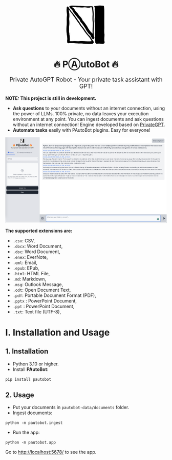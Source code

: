 <p align="center">
  <img alt="PAutoBot" style="width: 128px; max-width: 100%; height: auto;" src="./docs/pautobot.png"/>
  <h1 align="center">🔥 PⒶutoBot 🔥</h1>
  <p align="center" style="font-size:18px">Private AutoGPT Robot - Your private task assistant with GPT!</p>
</p>

**NOTE: This project is still in development.**

- **Ask questions** to your documents without an internet connection, using the power of LLMs. 100% private, no data leaves your execution environment at any point. You can ingest documents and ask questions without an internet connection! Engine developed based on [PrivateGPT](https://github.com/imartinez/privateGPT).
- **Automate tasks** easily with PAutoBot plugins. Easy for everyone!

![PAutoBot](./docs/screenshot.png)

**The supported extensions are:**

- `.csv`: CSV,
- `.docx`: Word Document,
- `.doc`: Word Document,
- `.enex`: EverNote,
- `.eml`: Email,
- `.epub`: EPub,
- `.html`: HTML File,
- `.md`: Markdown,
- `.msg`: Outlook Message,
- `.odt`: Open Document Text,
- `.pdf`: Portable Document Format (PDF),
- `.pptx` : PowerPoint Document,
- `.ppt` : PowerPoint Document,
- `.txt`: Text file (UTF-8),

# I. Installation and Usage

## 1. Installation

- Python 3.10 or higher.
- Install **PAutoBot**:

```shell
pip install pautobot
```

## 2. Usage

- Put your documents in `pautobot-data/documents` folder.
- Ingest documents:

```shell
python -m pautobot.ingest
```

- Run the app:

```shell
python -m pautobot.app
```

Go to <http://localhost:5678/> to see the app.
